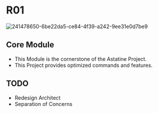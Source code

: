 # R01
![241478650-6be22da5-ce84-4f39-a242-9ee31e0d7be9](https://github.com/user-attachments/assets/9967b3db-2dd9-473b-bfd5-c9cf180ba61f)

## Core Module
- This Module is the cornerstone of the Astatine Project.
- This Project provides optimized commands and features.

## TODO
- Redesign Architect
- Separation of Concerns
